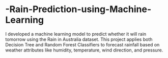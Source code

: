 # -Rain-Prediction-using-Machine-Learning
I developed a machine learning model to predict whether it will rain tomorrow using the Rain in Australia dataset. This project applies both Decision Tree and Random Forest Classifiers to forecast rainfall based on weather attributes like humidity, temperature, wind direction, and pressure.
